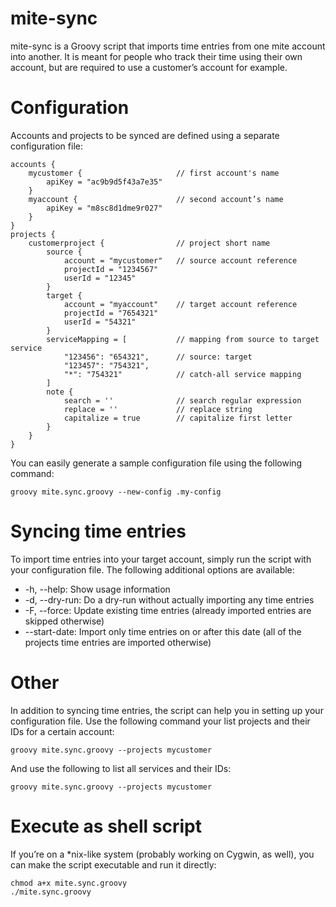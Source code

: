 # mite-sync
mite-sync is a Groovy script that imports time entries from one mite account into another. It is meant for people who track their time using their own account, but are required to use a customer’s account for example.

# Configuration
Accounts and projects to be synced are defined using a separate configuration file:

```
accounts {
    mycustomer {                     // first account's name
        apiKey = "ac9b9d5f43a7e35"
    }
    myaccount {                      // second account’s name
        apiKey = "m8sc8d1dme9r027"
    }
}
projects {
    customerproject {                // project short name
        source {
            account = "mycustomer"   // source account reference
            projectId = "1234567"
            userId = "12345"
        }
        target {
            account = "myaccount"    // target account reference
            projectId = "7654321"
            userId = "54321"
        }
        serviceMapping = [           // mapping from source to target service
            "123456": "654321",      // source: target
            "123457": "754321",
            "*": "754321"            // catch-all service mapping
        ]
        note {
            search = ''              // search regular expression
            replace = ''             // replace string
            capitalize = true        // capitalize first letter
        }
    }
}
```

You can easily generate a sample configuration file using the following command:

```
groovy mite.sync.groovy --new-config .my-config
```

# Syncing time entries
To import time entries into your target account, simply run the script with your configuration file. The following additional options are available:

* -h, --help: Show usage information
* -d, --dry-run: Do a dry-run without actually importing any time entries
* -F, --force: Update existing time entries (already imported entries are skipped otherwise)
* --start-date: Import only time entries on or after this date (all of the projects time entries are imported otherwise)

# Other
In addition to syncing time entries, the script can help you in setting up your configuration file. Use the following command your list projects and their IDs for a certain account:

```
groovy mite.sync.groovy --projects mycustomer
```

And use the following to list all services and their IDs:

```
groovy mite.sync.groovy --projects mycustomer
```

# Execute as shell script
If you’re on a *nix-like system (probably working on Cygwin, as well), you can make the script executable and run it directly:

```
chmod a+x mite.sync.groovy
./mite.sync.groovy
```